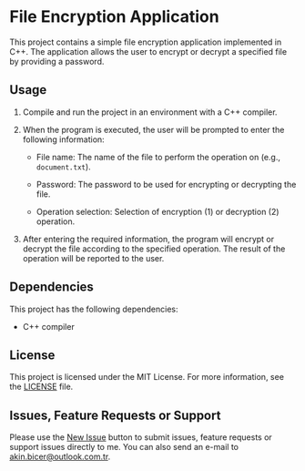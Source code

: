 # File Encryption Application
This project contains a simple file encryption application implemented in C++. The application allows the user to encrypt or decrypt a specified file by providing a password.

## Usage
1. Compile and run the project in an environment with a C++ compiler.

2. When the program is executed, the user will be prompted to enter the following information:

   - File name: The name of the file to perform the operation on (e.g., `document.txt`).

   - Password: The password to be used for encrypting or decrypting the file.

   - Operation selection: Selection of encryption (1) or decryption (2) operation.

3. After entering the required information, the program will encrypt or decrypt the file according to the specified operation. The result of the operation will be reported to the user.

## Dependencies
This project has the following dependencies:

- C++ compiler

## License
This project is licensed under the MIT License. For more information, see the [LICENSE](LICENSE) file.

## Issues, Feature Requests or Support
Please use the [New Issue](https://github.com/akinbicer/file-encryption/issues/new) button to submit issues, feature requests or support issues directly to me. You can also send an e-mail to akin.bicer@outlook.com.tr.
